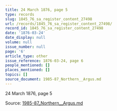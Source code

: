 ```yaml
---
title: 24 March 1876, page 5
type: records
slug: 1845_76_sa_register_content_27498
url: /records/1845_76_sa_register_content_27498/
record_id: 1845_76_sa_register_content_27498
date: '1876-03-24'
date_display: null
volume: null
issue_number: null
page: '6'
article_type: other
issue_reference: 1876-03-24, page 6
people_mentioned: []
places_mentioned: []
topics: []
source_document: 1985-87_Northern__Argus.md
---
```


24 March 1876, page 5

Source: [1985-87_Northern__Argus.md](/downloads/markdown/1985-87_Northern__Argus.md)
